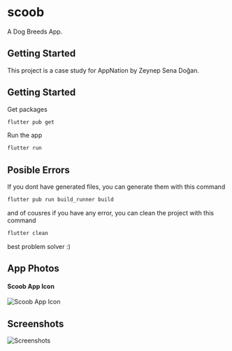 # scoob

A Dog Breeds App.

## Getting Started

This project is a case study for AppNation by Zeynep Sena Doğan.

## Getting Started
Get packages
```bash
flutter pub get
```

Run the app
```bash
flutter run
```

## Posible Errors
If you dont have generated files, you can generate them with this command
```bash
flutter pub run build_runner build
```

and of cousres if you have any error, you can clean the project with this command
```bash
flutter clean 
```
best problem solver :)

## App Photos

#### Scoob App Icon

![Scoob App Icon](https://github.com/Sena-dogan/scoob/assets/93337596/8f8e753b-8cc6-46ea-8453-3e0338ac83d5)


## Screenshots

![Screenshots](https://github.com/Sena-dogan/scoob/assets/93337596/da96205c-39da-4b5e-a6ef-7ec3b8f57999)

